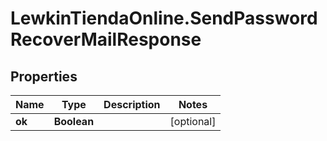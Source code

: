 # LewkinTiendaOnline.SendPasswordRecoverMailResponse

## Properties

Name | Type | Description | Notes
------------ | ------------- | ------------- | -------------
**ok** | **Boolean** |  | [optional] 


